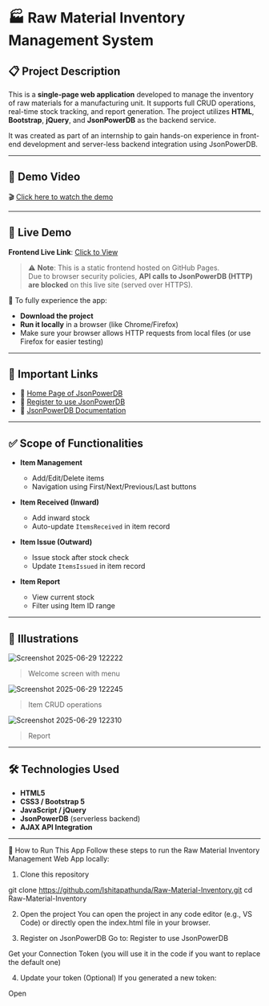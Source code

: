 # 🏭 Raw Material Inventory Management System

## 📋 Project Description

This is a **single-page web application** developed to manage the inventory of raw materials for a manufacturing unit. It supports full CRUD operations, real-time stock tracking, and report generation. The project utilizes **HTML**, **Bootstrap**, **jQuery**, and **JsonPowerDB** as the backend service.

It was created as part of an internship to gain hands-on experience in front-end development and server-less backend integration using JsonPowerDB.

---

## 🎥 Demo Video

🎬 [Click here to watch the demo](https://www.loom.com/share/7a68f0b6a6424a1ea669a5c9a0def7e1?sid=6373cbcc-3a74-4184-8080-8552d71cf322)

---

## 🚀 Live Demo

**Frontend Live Link**: [Click to View](https://ishitapathunda.github.io/Raw-Material-Inventory/)

> ⚠️ **Note**: This is a static frontend hosted on GitHub Pages.  
> Due to browser security policies, **API calls to JsonPowerDB (HTTP) are blocked** on this live site (served over HTTPS).

📌 To fully experience the app:
- **Download the project**
- **Run it locally** in a browser (like Chrome/Firefox)
- Make sure your browser allows HTTP requests from local files (or use Firefox for easier testing)

---

## 🔗 Important Links

- 🔸 [Home Page of JsonPowerDB](https://login2explore.com)
- 🔸 [Register to use JsonPowerDB](http://api.login2explore.com)
- 🔸 [JsonPowerDB Documentation](https://login2explore.com/jpdb/docs.html)

---

## ✅ Scope of Functionalities

- **Item Management**
  - Add/Edit/Delete items
  - Navigation using First/Next/Previous/Last buttons

- **Item Received (Inward)**
  - Add inward stock
  - Auto-update `ItemsReceived` in item record

- **Item Issue (Outward)**
  - Issue stock after stock check
  - Update `ItemsIssued` in item record

- **Item Report**
  - View current stock
  - Filter using Item ID range

---

## 📸 Illustrations

![Screenshot 2025-06-29 122222](https://github.com/user-attachments/assets/9ea57f23-1b27-4cf8-b7dc-4d8fffdcabcc)
> Welcome screen with menu

![Screenshot 2025-06-29 122245](https://github.com/user-attachments/assets/a90ffdd7-b99e-4b91-998a-dfe75b726683)
> Item CRUD operations

![Screenshot 2025-06-29 122310](https://github.com/user-attachments/assets/76a883a3-49f2-4a28-8cc7-d4453f1c8f27)
> Report
---

## 🛠️ Technologies Used

- **HTML5**
- **CSS3 / Bootstrap 5**
- **JavaScript / jQuery**
- **JsonPowerDB** (serverless backend)
- **AJAX API Integration**

---

🚀 How to Run This App
Follow these steps to run the Raw Material Inventory Management Web App locally:

1. Clone this repository

git clone https://github.com/Ishitapathunda/Raw-Material-Inventory.git
cd Raw-Material-Inventory

2. Open the project
You can open the project in any code editor (e.g., VS Code) or directly open the index.html file in your browser.

3. Register on JsonPowerDB
Go to: Register to use JsonPowerDB

Get your Connection Token (you will use it in the code if you want to replace the default one)

4. Update your token (Optional)
If you generated a new token:

Open <script> section in index.html

Replace the existing token value in:

const connToken = "your-new-token-here";
5. Done! 🎉
Now you can:

Add and manage items

Record item inward and outward transactions

View live stock reports
## 🚧 Project Status

✅ **Completed** – All core functionalities are implemented and working.

---

## 💡 Future Enhancements (Optional)

- Authentication & Role-Based Access
- Advanced filters in reports
- Export reports to CSV

---

## 📚 Sources / References

- [JsonPowerDB Documentation](https://login2explore.com/jpdb/docs.html)
- [Bootstrap Documentation](https://getbootstrap.com)
- [jQuery API](https://api.jquery.com)

---

## 📩 Contact

Feel free to reach out on [LinkedIn](https://linkedin.com/in/ishita-pathunda-8ab902215/) if you'd like to connect or discuss the project.

---
